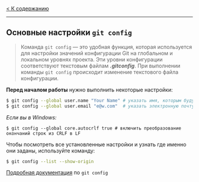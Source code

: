 [< К содержанию](./readme.md)
***
## Основные настройки `git config`

>Команда `git config` — это удобная функция, которая используется для настройки значений конфигурации Git на глобальном и локальном уровнях проекта. Эти уровни конфигурации соответствуют текстовым файлам ***.gitconfig***. При выполнении команды `git config` происходит изменение текстового файла конфигурации.

**Перед началом работы** нужно выполнить некоторые настройки:

```bash
$ git config --global user.name "Your Name" # указать имя, которым будут подписаны коммиты
$ git config --global user.email "e@w.com"  # указать электронную почту, которая будет в описании коммита
```

*Если вы в Windows:*

```
$ git config --global core.autocrlf true # включить преобразование окончаний строк из CRLF в LF
```
Чтобы посмотреть все установленные настройки и узнать где именно они заданы, используйте команду:

```bash
$ git config --list --show-origin   
```
[Подробная документация](https://git-scm.com/docs/git-config) по `git config`
